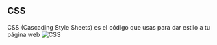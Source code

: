 ## CSS
CSS (Cascading Style Sheets) es el código que usas para dar estilo a tu página web
![CSS](https://bit.ly/3jLclql)
